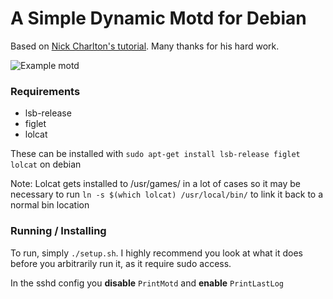 # A Simple Dynamic Motd for Debian

Based on [Nick Charlton's tutorial](https://nickcharlton.net/posts/debian-ubuntu-dynamic-motd.html). Many thanks for his hard work.

![Example motd](http://i.imgur.com/JwMncgu.png)

### Requirements
* lsb-release
* figlet
* lolcat

These can be installed with ```sudo apt-get install lsb-release figlet lolcat``` on debian

Note: Lolcat gets installed to /usr/games/ in a lot of cases so it may be necessary to run `ln -s $(which lolcat) /usr/local/bin/` to link it back to a normal bin location

### Running / Installing
To run, simply ```./setup.sh```. I highly recommend you look at what it does before you arbitrarily run it, as it require sudo access.

In the sshd config you **disable** ```PrintMotd``` and **enable** ```PrintLastLog```

